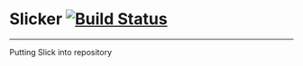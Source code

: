 # Slicker [![Build Status](https://travis-ci.org/ImLiar/slick-repository.svg?branch=travis-ci)](https://travis-ci.org/ImLiar/slick-repository)
---
Putting Slick into repository
